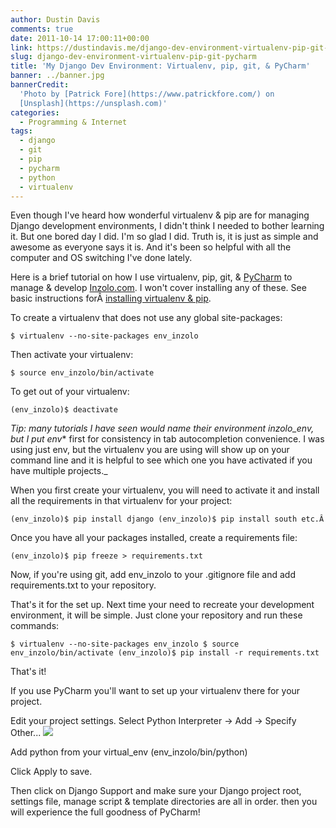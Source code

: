 ```yaml
---
author: Dustin Davis
comments: true
date: 2011-10-14 17:00:11+00:00
link: https://dustindavis.me/django-dev-environment-virtualenv-pip-git-pycharm/
slug: django-dev-environment-virtualenv-pip-git-pycharm
title: 'My Django Dev Environment: Virtualenv, pip, git, & PyCharm'
banner: ../banner.jpg
bannerCredit:
  'Photo by [Patrick Fore](https://www.patrickfore.com/) on
  [Unsplash](https://unsplash.com)'
categories:
  - Programming & Internet
tags:
  - django
  - git
  - pip
  - pycharm
  - python
  - virtualenv
---
```


Even though I've heard how wonderful virtualenv & pip are for managing Django
development environments, I didn't think I needed to bother learning it. But one
bored day I did. I'm so glad I did. Truth is, it is just as simple and awesome
as everyone says it is. And it's been so helpful with all the computer and OS
switching I've done lately.

Here is a brief tutorial on how I use virtualenv, pip, git, &
[PyCharm](http://www.jetbrains.com/pycharm/) to manage & develop
[Inzolo.com](https://inzolo.com). I won't cover installing any of these. See
basic instructions
forÂ [installing virtualenv & pip](http://www.pip-installer.org/en/latest/installing.html#using-the-installer).

To create a virtualenv that does not use any global site-packages:

`$ virtualenv --no-site-packages env_inzolo`

Then activate your virtualenv:

`$ source env_inzolo/bin/activate`

To get out of your virtualenv:

`(env_inzolo)$ deactivate`

_Tip: many tutorials I have seen would name their environment inzolo_env, but I
put env_\* first for consistency in tab autocompletion convenience. I was using
just env, but the virtualenv you are using will show up on your command line and
it is helpful to see which one you have activated if you have multiple
projects.\_

When you first create your virtualenv, you will need to activate it and install
all the requirements in that virtualenv for your project:

`(env_inzolo)$ pip install django (env_inzolo)$ pip install south etc.Â `

Once you have all your packages installed, create a requirements file:

`(env_inzolo)$ pip freeze > requirements.txt`

Now, if you're using git, add env_inzolo to your .gitignore file and add
requirements.txt to your repository.

That's it for the set up. Next time your need to recreate your development
environment, it will be simple. Just clone your repository and run these
commands:

`$ virtualenv --no-site-packages env_inzolo $ source env_inzolo/bin/activate (env_inzolo)$ pip install -r requirements.txt`

That's it!

If you use PyCharm you'll want to set up your virtualenv there for your project.

Edit your project settings. Select Python Interpreter -> Add -> Specify Other...
[![](http://www.nerdydork.com/wp-content/uploads/2011/10/Add-Python-Interpreter-300x207.png)](http://www.nerdydork.com/wp-content/uploads/2011/10/Add-Python-Interpreter.png)

Add python from your virtual_env (env_inzolo/bin/python)

Click Apply to save.

Then click on Django Support and make sure your Django project root, settings
file, manage script & template directories are all in order. then you will
experience the full goodness of PyCharm!
